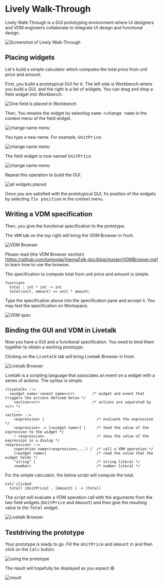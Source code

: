 Lively Walk-Through
===
Lively Walk-Through is a GUI prototyping environment where UI designers and VDM engineers collaborate to integrate UI design and functional design.

![Screenshot of Lively Walk-Through](https://github.com/tomooda/ViennaTalk-doc/blob/master/images/Lively-vanilla.png)

Placing widgets
---
Let's build a simple calculator which computes the total price from unit price and amount.

First, you build a prototypical GUI for it.
The left side is Workbench where you build a GUI, and the right is a list of widgets.
You can drag and drop a field widget into Workbench.

![One field is placed in Workbench](https://github.com/tomooda/ViennaTalk-doc/blob/master/images/Lively-field1.png)

Then, You rename the widget by selecting <tt>name-&gt;change name</tt> in the context menu of the field widget.

![change name menu](https://github.com/tomooda/ViennaTalk-doc/blob/master/images/Lively-field2.png)

You type a new name. For example, <tt>UnitPrice</tt>.

![change name menu](https://github.com/tomooda/ViennaTalk-doc/blob/master/images/Lively-field3.png)

The field widget is now named <tt>UnitPrice</tt>.

![change name menu](https://github.com/tomooda/ViennaTalk-doc/blob/master/images/Lively-field4.png)

Repeat this operation to build the GUI.

![all widgets placed](https://github.com/tomooda/ViennaTalk-doc/blob/master/images/Lively-GUI1.png)

Once you are satisfied with the prototypical GUI, fix position of the widgets by selecting <tt>fix position</tt> in the context menu.

Writing a VDM specification
---
Then, you give the functional specification to the prototype.

The <tt>VDM</tt> tab on the top right will bring the VDM Browser in front. 

![VDM Browser](https://github.com/tomooda/ViennaTalk-doc/blob/master/images/Lively-VDM1.png)

Please read (the VDM Browser section)[https://github.com/tomooda/ViennaTalk-doc/blob/master/VDMBrowser.md] to learn how to use the browser.

The specification to compute total from unit price and amount is simple.

```vdmsl
functions
  total : int * int -> int
  total(unit, amount) == unit * amount;
```

Type the specification above into the specification pane and accept it.
You may test the specification on Workspace.

![VDM spec](https://github.com/tomooda/ViennaTalk-doc/blob/master/images/Lively-VDM2.png)

Binding the GUI and VDM in Livetalk
---
Now you have a GUI and a functional specification.
You need to bind them together to obtain a working prototype.

Clicking on the <tt>Livetalk</tt> tab will bring Livetalk Browser in front.

![Livetalk Browser](https://github.com/tomooda/ViennaTalk-doc/blob/master/images/Lively-Livetalk1.png)

Livetalk is a scripting language that associates an event on a widget with a series of actions.
The syntax is simple.

```
<livetalk> ::= 
  <widget name>`<event name><cr>        /* widget and event that triggers the actions defined below */
    <action><cr>                        /* actions are separated by <cr> */
    ...
<action> ::= 
    <expression> |                        /* evaluate the expression */
    <expression> -> [<widget name>] |     /* feed the value of the expression to the widget */
    ! <expression>                        /* show the value of the expression in a dialog */
<expression> ::=
    <operation name>(<expression>,...) |  /* call a VDM operation */
    [<widget name>]                       /* read the value that the widget holds */
    "string" |                            /* string literal */
    <number>                              /* number literal */
```

For the simple calculator, the below script will compute the total.

```
Calc`clicked
  total( [UnitPrice] , [Amount] ) -> [Total]
```

The script will evaluate a VDM operation call with the arguments from the two field widgets (<tt>UnitPrice</tt> and <tt>Amount</tt>) and then give the resulting value to the <tt>Total</tt> widget.

![Livetalk Browser](https://github.com/tomooda/ViennaTalk-doc/blob/master/images/Lively-Livetalk2.png)

Testdriving the prototype
---
Your prototype is ready to go.
Fill the <tt>UnitPrice</tt> and <tt>Amount</tt> in and then click on the <tt>Calc</tt> button.

![using the prototype](https://github.com/tomooda/ViennaTalk-doc/blob/master/images/Lively-run1.png)

The result will hopefully be displayed as you expect :smile:

![result](https://github.com/tomooda/ViennaTalk-doc/blob/master/images/Lively-run2.png)

